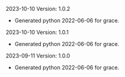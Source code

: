 2023-10-10 Version: 1.0.2
- Generated python 2022-06-06 for grace.

2023-10-10 Version: 1.0.1
- Generated python 2022-06-06 for grace.

2023-09-11 Version: 1.0.0
- Generated python 2022-06-06 for grace.

